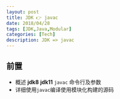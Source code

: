 ```yaml
---
layout: post
title: JDK 👉 javac
date: 2018/04/28
tags: [JDK,Java,Modular]
categories: [Tech]
description: JDK => javac
---
```


## 前置
- 概述 **jdk8** **jdk11** `javac` 命令行及参数
- 详细使用`javac`编译使用模块化构建的源码
